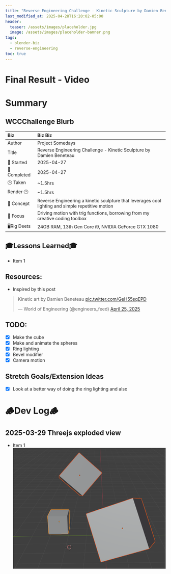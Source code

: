 ```yaml
---
title: "Reverse Engineering Challenge - Kinetic Sculpture by Damien Beneteau"
last_modified_at: 2025-04-28T16:20:02-05:00
header:
  teaser: /assets/images/placeholder.jpg
  image: /assets/images/placeholder-banner.png
tags:
  - blender-biz
  - reverse-engineering
toc: true
---
```


# Final Result - Video
<!-- [![Watch the video](https://img.youtube.com/vi/4eS8dGd9_TI/maxresdefault.jpg)](https://youtu.be/4eS8dGd9_TI) -->

# Summary
## WCCChallenge Blurb

| Biz             | Biz Biz                               |
|:--------           | :---------                                |
| Author          | Project Somedays                      |
| Title           | Reverse Engineering Challenge - Kinetic Sculpture by Damien Beneteau |
| 📅 Started      | 2025-04-27        |
| 📅 Completed    | 2025-04-27        |
| 🕒 Taken        | ~1.5hrs                                  |
| Render 🕒       | ~1.5hrs             |
| 🤯 Concept      | Reverse Engineering a kinetic sculpture that leverages cool lighting and simple repetitive motion        |
| 🔎 Focus        | Driving motion with trig functions, borrowing from my creative coding toolbox      |
| 🖥️Rig Deets     | 24GB RAM, 13th Gen Core i9, NVIDIA GeForce GTX 1080 |

## 🎓Lessons Learned🎓
- Item 1

## Resources:
- Inspired by this post

<blockquote class="twitter-tweet" data-media-max-width="560"><p lang="en" dir="ltr">Kinetic art by Damien Beneteau <a href="https://t.co/GeH55sqEPD">pic.twitter.com/GeH55sqEPD</a></p>&mdash; World of Engineering (@engineers_feed) <a href="https://twitter.com/engineers_feed/status/1915747003117535378?ref_src=twsrc%5Etfw">April 25, 2025</a></blockquote> <script async src="https://platform.twitter.com/widgets.js" charset="utf-8"></script>

## TODO:
- [x] Make the cube
- [x] Make and animate the spheres
- [x] Ring lighting
- [x] Bevel modifier 
- [x] Camera motion 

## Stretch Goals/Extension Ideas
- [x] Look at a better way of doing the ring lighting and also

# 🪵Dev Log🪵

## 2025-03-29 Threejs exploded view
  - Item 1  
  ![Basic scene as a test](/assets/images/2025-03-30-WCCC-Basic-Scene.png "If I've learned anything, it's start REALLY simple and build on solid ground")
